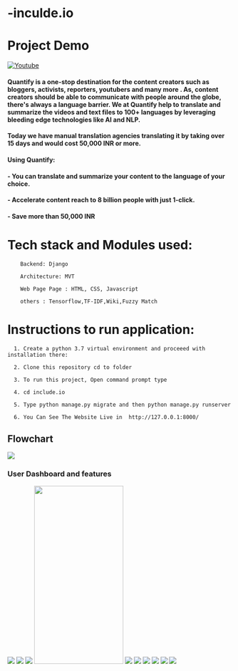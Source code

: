 # -inculde.io

# Project Demo

[![Youtube](./snaps/Quantify.png)](https://www.youtube.com/watch?v=CH2nXmYXRI0)



#### Quantify is a one-stop destination for the content creators such as bloggers, activists, reporters, youtubers and many more . As, content creators should be able to communicate with people around the globe, there's always a language barrier. We at Quantify help to translate and summarize the videos and text files to 100+ languages by leveraging bleeding edge technologies like AI and NLP.

#### Today we have manual translation agencies translating it by taking over 15 days and would cost 50,000 INR or more.

#### Using Quantify:
#### - You can translate and summarize your content to the language of your choice.
#### - Accelerate content reach to 8 billion people with just 1-click.
#### - Save more than 50,000 INR

# Tech stack and Modules used:

        Backend: Django
        
        Architecture: MVT
        
        Web Page Page : HTML, CSS, Javascript
        
        others : Tensorflow,TF-IDF,Wiki,Fuzzy Match
        
# Instructions to run application:


      1. Create a python 3.7 virtual environment and proceeed with installation there:
      
      2. Clone this repository cd to folder 
      
      3. To run this project, Open command prompt type 

      4. cd include.io
 
      5. Type python manage.py migrate and then python manage.py runserver
      
      6. You Can See The Website Live in  http://127.0.0.1:8000/
      
 ## Flowchart
<img src="flowchart.png" >

### User Dashboard and features
<img src="./snaps/About Quatify.png"  > 
<img src="./snaps/Features.png"  > 
<img src="./snaps/Tech Stack.png">
<img src="./snaps/Quantify.png" width="200" height="400">

<img src="./snaps/Opera Snapshot_2021-04-18_081241_127.0.0.1.png"  >
<img src="./snaps/Opera Snapshot_2021-04-18_081255_127.0.0.1.png"  > 
<img src="./snaps/Tech Stack.png.png" >
<img src="./snaps/Uploading form.png" >
<img src="./snaps/Processing Input.png" >
<img src="./snaps/Output.png" >

